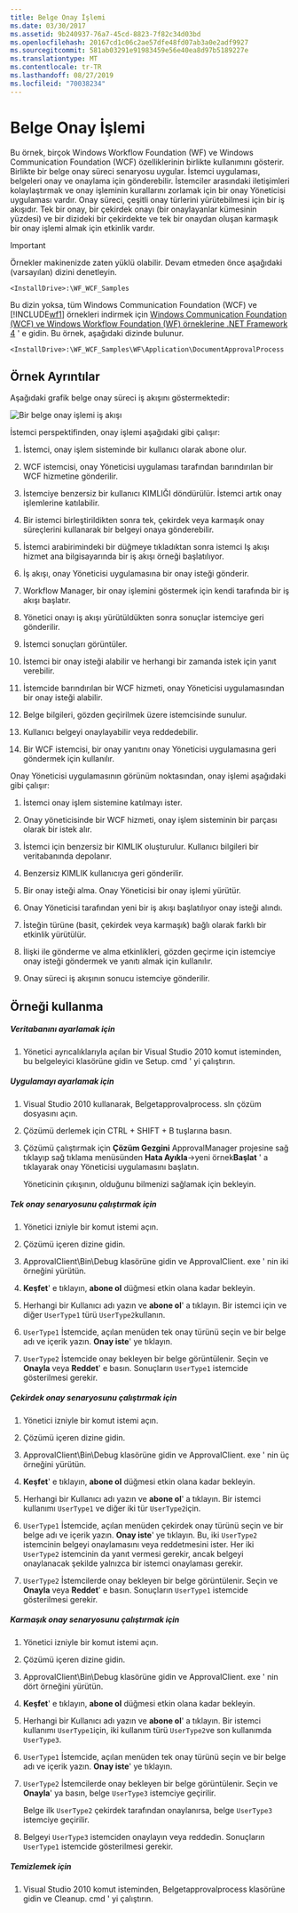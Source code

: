 ```yaml
---
title: Belge Onay İşlemi
ms.date: 03/30/2017
ms.assetid: 9b240937-76a7-45cd-8823-7f82c34d03bd
ms.openlocfilehash: 20167cd1c06c2ae57dfe48fd07ab3a0e2adf9927
ms.sourcegitcommit: 581ab03291e91983459e56e40ea8d97b5189227e
ms.translationtype: MT
ms.contentlocale: tr-TR
ms.lasthandoff: 08/27/2019
ms.locfileid: "70038234"
---
```

# <a name="document-approval-process"></a>Belge Onay İşlemi

Bu örnek, birçok Windows Workflow Foundation (WF) ve Windows Communication Foundation (WCF) özelliklerinin birlikte kullanımını gösterir. Birlikte bir belge onay süreci senaryosu uygular. İstemci uygulaması, belgeleri onay ve onaylama için gönderebilir. İstemciler arasındaki iletişimleri kolaylaştırmak ve onay işleminin kurallarını zorlamak için bir onay Yöneticisi uygulaması vardır. Onay süreci, çeşitli onay türlerini yürütebilmesi için bir iş akışıdır. Tek bir onay, bir çekirdek onayı (bir onaylayanlar kümesinin yüzdesi) ve bir dizideki bir çekirdekte ve tek bir onaydan oluşan karmaşık bir onay işlemi almak için etkinlik vardır.

> [!IMPORTANT]
> Örnekler makinenizde zaten yüklü olabilir. Devam etmeden önce aşağıdaki (varsayılan) dizini denetleyin.
>
> `<InstallDrive>:\WF_WCF_Samples`
>
> Bu dizin yoksa, tüm Windows Communication Foundation (WCF) ve [!INCLUDE[wf1](../../../../includes/wf1-md.md)] örnekleri indirmek için [Windows Communication Foundation (WCF) ve Windows Workflow Foundation (WF) örneklerine .NET Framework 4](https://go.microsoft.com/fwlink/?LinkId=150780) ' e gidin. Bu örnek, aşağıdaki dizinde bulunur.
>
> `<InstallDrive>:\WF_WCF_Samples\WF\Application\DocumentApprovalProcess`

## <a name="sample-details"></a>Örnek Ayrıntılar

Aşağıdaki grafik belge onay süreci iş akışını göstermektedir:

![Bir belge onay işlemi iş akışı](./media/document-approval-process/document-approval-process.jpg)

İstemci perspektifinden, onay işlemi aşağıdaki gibi çalışır:

1. İstemci, onay işlem sisteminde bir kullanıcı olarak abone olur.

2. WCF istemcisi, onay Yöneticisi uygulaması tarafından barındırılan bir WCF hizmetine gönderilir.

3. İstemciye benzersiz bir kullanıcı KIMLIĞI döndürülür. İstemci artık onay işlemlerine katılabilir.

4. Bir istemci birleştirildikten sonra tek, çekirdek veya karmaşık onay süreçlerini kullanarak bir belgeyi onaya gönderebilir.

5. İstemci arabirimindeki bir düğmeye tıkladıktan sonra istemci Iş akışı hizmet ana bilgisayarında bir iş akışı örneği başlatılıyor.

6. İş akışı, onay Yöneticisi uygulamasına bir onay isteği gönderir.

7. Workflow Manager, bir onay işlemini göstermek için kendi tarafında bir iş akışı başlatır.

8. Yönetici onayı iş akışı yürütüldükten sonra sonuçlar istemciye geri gönderilir.

9. İstemci sonuçları görüntüler.

10. İstemci bir onay isteği alabilir ve herhangi bir zamanda istek için yanıt verebilir.

11. İstemcide barındırılan bir WCF hizmeti, onay Yöneticisi uygulamasından bir onay isteği alabilir.

12. Belge bilgileri, gözden geçirilmek üzere istemcisinde sunulur.

13. Kullanıcı belgeyi onaylayabilir veya reddedebilir.

14. Bir WCF istemcisi, bir onay yanıtını onay Yöneticisi uygulamasına geri göndermek için kullanılır.

Onay Yöneticisi uygulamasının görünüm noktasından, onay işlemi aşağıdaki gibi çalışır:

1. İstemci onay işlem sistemine katılmayı ister.

2. Onay yöneticisinde bir WCF hizmeti, onay işlem sisteminin bir parçası olarak bir istek alır.

3. İstemci için benzersiz bir KIMLIK oluşturulur. Kullanıcı bilgileri bir veritabanında depolanır.

4. Benzersiz KIMLIK kullanıcıya geri gönderilir.

5. Bir onay isteği alma. Onay Yöneticisi bir onay işlemi yürütür.

6. Onay Yöneticisi tarafından yeni bir iş akışı başlatılıyor onay isteği alındı.

7. İsteğin türüne (basit, çekirdek veya karmaşık) bağlı olarak farklı bir etkinlik yürütülür.

8. İlişki ile gönderme ve alma etkinlikleri, gözden geçirme için istemciye onay isteği göndermek ve yanıtı almak için kullanılır.

9. Onay süreci iş akışının sonucu istemciye gönderilir.

## <a name="using-the-sample"></a>Örneği kullanma

##### <a name="to-set-up-the-database"></a>Veritabanını ayarlamak için

1. Yönetici ayrıcalıklarıyla açılan bir Visual Studio 2010 komut isteminden, bu belgeleyici klasörüne gidin ve Setup. cmd ' yi çalıştırın.

##### <a name="to-set-up-the-application"></a>Uygulamayı ayarlamak için

1. Visual Studio 2010 kullanarak, Belgetapprovalprocess. sln çözüm dosyasını açın.

2. Çözümü derlemek için CTRL + SHIFT + B tuşlarına basın.

3. Çözümü çalıştırmak için **Çözüm Gezgini** ApprovalManager projesine sağ tıklayıp sağ tıklama menüsünden **Hata Ayıkla**->yeni örnek**Başlat** ' a tıklayarak onay Yöneticisi uygulamasını başlatın.

    Yöneticinin çıkışının, olduğunu bilmenizi sağlamak için bekleyin.

##### <a name="to-run-the-single-approval-scenario"></a>Tek onay senaryosunu çalıştırmak için

1. Yönetici izniyle bir komut istemi açın.

2. Çözümü içeren dizine gidin.

3. ApprovalClient\Bin\Debug klasörüne gidin ve ApprovalClient. exe ' nin iki örneğini yürütün.

4. **Keşfet**' e tıklayın, **abone ol** düğmesi etkin olana kadar bekleyin.

5. Herhangi bir Kullanıcı adı yazın ve **abone ol**' a tıklayın. Bir istemci için ve diğer `UserType1` türü `UserType2`kullanın.

6. `UserType1` İstemcide, açılan menüden tek onay türünü seçin ve bir belge adı ve içerik yazın. **Onay iste**' ye tıklayın.

7. `UserType2` İstemcide onay bekleyen bir belge görüntülenir. Seçin ve **Onayla** veya **Reddet**' e basın. Sonuçların `UserType1` istemcide gösterilmesi gerekir.

##### <a name="to-run-the-quorum-approval-scenario"></a>Çekirdek onay senaryosunu çalıştırmak için

1. Yönetici izniyle bir komut istemi açın.

2. Çözümü içeren dizine gidin.

3. ApprovalClient\Bin\Debug klasörüne gidin ve ApprovalClient. exe ' nin üç örneğini yürütün.

4. **Keşfet**' e tıklayın, **abone ol** düğmesi etkin olana kadar bekleyin.

5. Herhangi bir Kullanıcı adı yazın ve **abone ol**' a tıklayın. Bir istemci kullanımı `UserType1` ve diğer iki tür `UserType2`için.

6. `UserType1` İstemcide, açılan menüden çekirdek onay türünü seçin ve bir belge adı ve içerik yazın. **Onay iste**' ye tıklayın. Bu, iki `UserType2` istemcinin belgeyi onaylamasını veya reddetmesini ister. Her iki `UserType2` istemcinin da yanıt vermesi gerekir, ancak belgeyi onaylanacak şekilde yalnızca bir istemci onaylaması gerekir.

7. `UserType2` İstemcilerde onay bekleyen bir belge görüntülenir. Seçin ve **Onayla** veya **Reddet**' e basın. Sonuçların `UserType1` istemcide gösterilmesi gerekir.

##### <a name="to-run-the-complex-approval-scenario"></a>Karmaşık onay senaryosunu çalıştırmak için

1. Yönetici izniyle bir komut istemi açın.

2. Çözümü içeren dizine gidin.

3. ApprovalClient\Bin\Debug klasörüne gidin ve ApprovalClient. exe ' nin dört örneğini yürütün.

4. **Keşfet**' e tıklayın, **abone ol** düğmesi etkin olana kadar bekleyin.

5. Herhangi bir Kullanıcı adı yazın ve **abone ol**' a tıklayın. Bir istemci kullanımı `UserType1`için, iki kullanım türü `UserType2`ve son kullanımda `UserType3`.

6. `UserType1` İstemcide, açılan menüden tek onay türünü seçin ve bir belge adı ve içerik yazın. **Onay iste**' ye tıklayın.

7. `UserType2` İstemcilerde onay bekleyen bir belge görüntülenir. Seçin ve **Onayla**' ya basın, belge `UserType3` istemciye geçirilir.

    Belge ilk `UserType2` çekirdek tarafından onaylanırsa, belge `UserType3` istemciye geçirilir.

8. Belgeyi `UserType3` istemciden onaylayın veya reddedin. Sonuçların `UserType1` istemcide gösterilmesi gerekir.

##### <a name="to-clean-up"></a>Temizlemek için

1. Visual Studio 2010 komut isteminden, Belgetapprovalprocess klasörüne gidin ve Cleanup. cmd ' yi çalıştırın.
